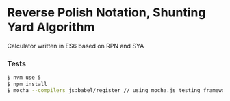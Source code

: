 # Reverse Polish Notation, Shunting Yard Algorithm

Calculator written in ES6 based on RPN and SYA

### Tests

```sh
$ nvm use 5
$ npm install
$ mocha --compilers js:babel/register // using mocha.js testing framework
```
